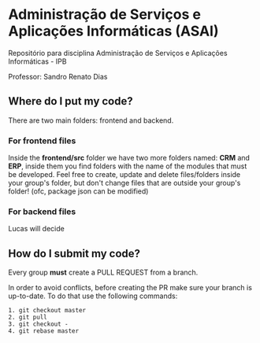 # Administração de Serviços e Aplicações Informáticas (ASAI)
Repositório para disciplina Administração de Serviços e Aplicações Informáticas - IPB

Professor: Sandro Renato Dias

## Where do I put my code?
There are two main folders: frontend and backend.

### For frontend files
Inside the **frontend/src** folder we have two more folders named: **CRM** and **ERP**, inside them you find folders with the name of the modules that must be developed. Feel free to create, update and delete files/folders inside your group's folder, but don't change files that are outside your group's folder! (ofc, package json can be modified)

### For backend files

Lucas will decide


## How do I submit my code?
Every group **must** create a PULL REQUEST from a branch. 

In order to avoid conflicts, before creating the PR make sure your branch is up-to-date. To do that use the following commands:
```
1. git checkout master
2. git pull
3. git checkout -
4. git rebase master
```
